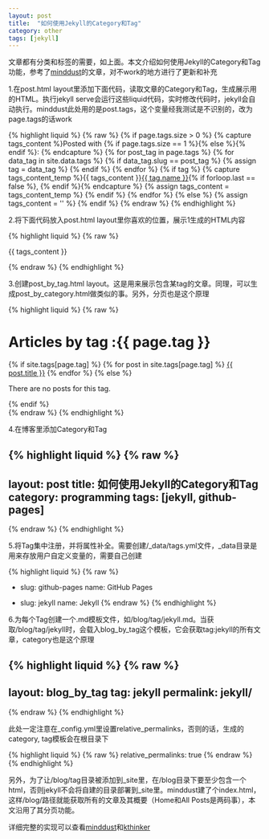 ```yaml
---
layout: post
title:  "如何使用Jekyll的Category和Tag"
category: other
tags: [jekyll]
---
```


文章都有分类和标签的需要，如上面。本文介绍如何使用Jekyll的Category和Tag功能，参考了[minddust][1]的文章，对不work的地方进行了更新和补充


1.在post.html layout里添加下面代码，读取文章的Category和Tag，生成展示用的HTML。执行jekyll serve会运行这些liquid代码，实时修改代码时，jekyll会自动执行。minddust此处用的是post.tags，这个变量经我测试是不识别的，改为page.tags的话work

{% highlight liquid %}
{% raw %}
{% if page.tags.size > 0 %}
    {% capture tags_content %}Posted with {% if page.tags.size == 1 %}<i class="fa fa-tag"></i>{% else %}<i class="fa fa-tags"></i>{% endif %}: {% endcapture %}
    {% for post_tag in page.tags %}
        {% for data_tag in site.data.tags %}
            {% if data_tag.slug == post_tag %}
                {% assign tag = data_tag %}
            {% endif %}
        {% endfor %}
        {% if tag %}
            {% capture tags_content_temp %}{{ tags_content }}<a href="/blog/tag/{{ tag.slug }}/">{{ tag.name }}</a>{% if forloop.last == false %}, {% endif %}{% endcapture %}
            {% assign tags_content = tags_content_temp %}
        {% endif %}
    {% endfor %}
{% else %}
    {% assign tags_content = '' %}
{% endif %}
{% endraw %}
{% endhighlight %}

2.将下面代码放入post.html layout里你喜欢的位置，展示1生成的HTML内容

{% highlight liquid %}
{% raw %}
<p id="post-meta">{{ tags_content }}</p>
{% endraw %}
{% endhighlight %}

3.创建post_by_tag.html layout。这是用来展示包含某tag的文章。同理，可以生成post_by_category.html做类似的事。另外，分页也是这个原理

{% highlight liquid %}
{% raw %}
<h1>Articles by tag :{{ page.tag }}</h1>
<div>
    {% if site.tags[page.tag] %}
        {% for post in site.tags[page.tag] %}
            <a href="{{ post.url }}/">{{ post.title }}</a>
        {% endfor %}
    {% else %}
        <p>There are no posts for this tag.</p>
    {% endif %}
</div>
{% endraw %}
{% endhighlight %}

4.在博客里添加Category和Tag

{% highlight liquid %}
{% raw %}
---
layout: post
title: 如何使用Jekyll的Category和Tag
category: programming
tags: [jekyll, github-pages]
---
{% endraw %}
{% endhighlight %}


5.将Tag集中注册，并将属性补全。需要创建/_data/tags.yml文件，_data目录是用来存放用户自定义变量的，需要自己创建

{% highlight liquid %}
{% raw %}
- slug: github-pages
  name: GitHub Pages
  
- slug: jekyll
  name: Jekyll
{% endraw %}
{% endhighlight %}


6.为每个Tag创建一个.md模板文件，如/blog/tag/jekyll.md。当获取/blog/tag/jekyll时，会载入blog_by_tag这个模板，它会获取tag:jekyll的所有文章，category也是这个原理

{% highlight liquid %}
{% raw %}
---
layout: blog_by_tag
tag: jekyll
permalink: jekyll/
---
{% endraw %}
{% endhighlight %}

此处一定注意在_config.yml里设置relative_permalinks，否则的话，生成的category, tag模板会在根目录下

{% highlight liquid %}
{% raw %}
relative_permalinks: true
{% endraw %}
{% endhighlight %}

另外，为了让/blog/tag目录被添加到_site里，在/blog目录下要至少包含一个html，否则jekyll不会将自建的目录部署到_site里。minddust建了个index.html，这样/blog/路径就能获取所有的文章及其概要（Home和All Posts是两码事），本文沿用了其分页功能。

详细完整的实现可以查看[minddust][2]和[kthinker][3]

[1]: http://www.minddust.com/post/tags-and-categories-on-github-pages/
[2]: https://github.com/minddust/minddust.github.io
[3]: https://gitcafe.com/kthinker/kthinker/tree/gitcafe-pages


